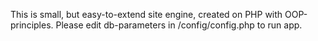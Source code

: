 This is small, but easy-to-extend site engine, created on PHP with OOP-principles.
Please edit db-parameters in /config/config.php to run app.

